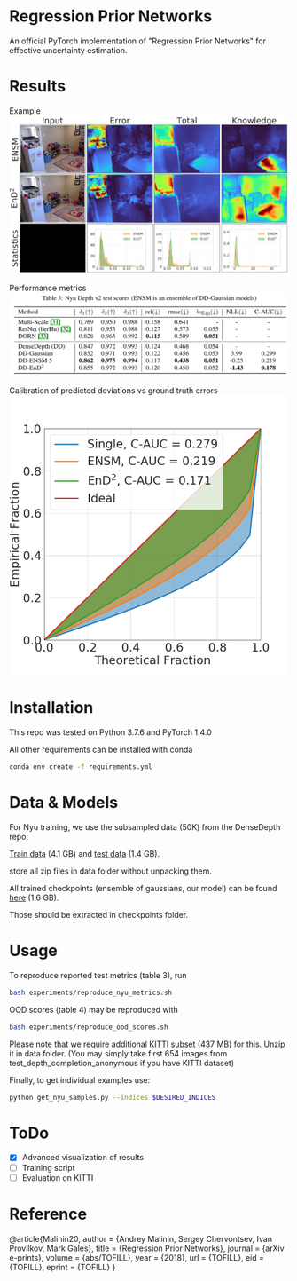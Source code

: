 # Regression Prior Networks
An official PyTorch implementation of "Regression Prior Networks" for effective uncertainty estimation.

# Results
Example
![result1](plots/example_nyu_630.png)

Performance metrics
![result2](plots/performance-metrics.png)

Calibration of predicted deviations vs ground truth errors
![result3](plots/mean-calibration.png)

# Installation
This repo was tested on Python 3.7.6 and PyTorch 1.4.0

All other requirements can be installed with conda
```bash
conda env create -f requirements.yml
```

# Data & Models

For Nyu training, we use the subsampled data (50K) from the DenseDepth repo:

[Train data](https://tinyurl.com/nyu-data-zip) (4.1 GB) and [test data](https://s3-eu-west-1.amazonaws.com/densedepth/nyu_test.zip) (1.4 GB). 

store all zip files in data folder without unpacking them.

All trained checkpoints (ensemble of gaussians, our model) can be found [here](https://drive.google.com/drive/folders/1jL-g3yALvhilkNFlP6_ahtb7PY6XqxIW?usp=sharing) (1.6 GB).

Those should be extracted in checkpoints folder.

# Usage

To reproduce reported test metrics (table 3), run

```bash
bash experiments/reproduce_nyu_metrics.sh
```

OOD scores (table 4) may be reproduced with

```bash
bash experiments/reproduce_ood_scores.sh
```

Please note that we require additional [KITTI subset](https://drive.google.com/file/d/1kOLGi498371eLHJlu_NWe9o3NQ49kJUU/view?usp=sharing) (437 MB) for this. Unzip it in data folder.
(You may simply take first 654 images from test_depth_completion_anonymous if you have KITTI dataset)

Finally, to get individual examples use:

```bash
python get_nyu_samples.py --indices $DESIRED_INDICES
```

# ToDo

- [x] Advanced visualization of results
- [ ] Training script
- [ ] Evaluation on KITTI

# Reference

@article{Malinin20,
  author    = {Andrey Malinin, Sergey Chervontsev, Ivan Provilkov, Mark Gales},
  title     = {Regression Prior Networks},
  journal   = {arXiv e-prints},
  volume    = {abs/TOFILL},
  year      = {2018},
  url       = {TOFILL},
  eid       = {TOFILL},
  eprint    = {TOFILL}
}
